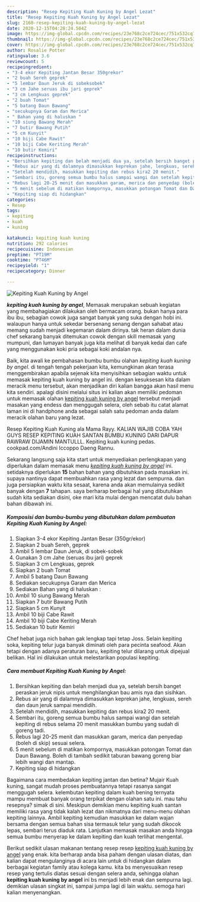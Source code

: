 ```yaml
---
description: "Resep Kepiting Kuah Kuning by Angel Lezat"
title: "Resep Kepiting Kuah Kuning by Angel Lezat"
slug: 2160-resep-kepiting-kuah-kuning-by-angel-lezat
date: 2020-12-15T04:28:24.504Z
image: https://img-global.cpcdn.com/recipes/23e768c2ce724cec/751x532cq70/kepiting-kuah-kuning-by-angel-foto-resep-utama.jpg
thumbnail: https://img-global.cpcdn.com/recipes/23e768c2ce724cec/751x532cq70/kepiting-kuah-kuning-by-angel-foto-resep-utama.jpg
cover: https://img-global.cpcdn.com/recipes/23e768c2ce724cec/751x532cq70/kepiting-kuah-kuning-by-angel-foto-resep-utama.jpg
author: Rosalie Potter
ratingvalue: 3.6
reviewcount: 5
recipeingredient:
- "3-4 ekor Kepiting Jantan Besar 350grekor"
- "2 buah Sereh geprek"
- "5 lembar Daun Jeruk di sobeksobek"
- "3 cm Jahe seruas ibu jari geprek"
- "3 cm Lengkuas geprek"
- "2 buah Tomat"
- "5 batang Daun Bawang"
- "secukupnya Garam dan Merica"
- " Bahan yang di haluskan "
- "10 siung Bawang Merah"
- "7 butir Bawang Putih"
- "5 cm Kunyit"
- "10 biji Cabe Rawit"
- "10 biji Cabe Keriting Merah"
- "10 butir Kemiri"
recipeinstructions:
- "Bersihkan kepiting dan belah menjadi dua ya, setelah bersih banget peraskan jeruk nipis untuk menghilangkan bau amis nya dan sisihkan."
- "Rebus air yang di dalamnya dimasukkan keprekan jahe, lengkuas, sereh dan daun jeruk sampai mendidih."
- "Setelah mendidih, masukkan kepiting dan rebus kira2 20 menit."
- "Sembari itu, goreng semua bumbu halus sampai wangi dan setelah kepiting di rebus selama 20 menit masukkan bumbu yang sudah di goreng tadi."
- "Rebus lagi 20-25 menit dan masukkan garam, merica dan penyedap (boleh di skip) sesuai selera."
- "5 menit sebelum di matikan kompornya, masukkan potongan Tomat dan Daun Bawang. Boleh di tambah sedikit taburan bawang goreng biar lebih wangi dan mantap."
- "Kepiting siap di hidangkan"
categories:
- Resep
tags:
- kepiting
- kuah
- kuning

katakunci: kepiting kuah kuning 
nutrition: 292 calories
recipecuisine: Indonesian
preptime: "PT19M"
cooktime: "PT46M"
recipeyield: "1"
recipecategory: Dinner

---
```



![Kepiting Kuah Kuning by Angel](https://img-global.cpcdn.com/recipes/23e768c2ce724cec/751x532cq70/kepiting-kuah-kuning-by-angel-foto-resep-utama.jpg)

<b><i>kepiting kuah kuning by angel</i></b>, Memasak merupakan sebuah kegiatan yang membahagiakan dilakukan oleh bermacam orang. bukan hanya para ibu ibu, sebagian cowok juga sangat banyak yang suka dengan hobi ini. walaupun hanya untuk sekedar bersenang senang dengan sahabat atau memang sudah menjadi kegemaran dalam dirinya. tak heran dalam dunia chef sekarang banyak ditemukan cowok dengan skill memasak yang mumpuni, dan lumayan banyak juga kita melihat di banyak kedai dan cafe yang menggunakan koki pria sebagai koki andalan nya.

Baik, kita awali ke pembahasan bumbu bumbu olahan <i>kepiting kuah kuning by angel</i>. di tengah tengah pekerjaan kita, kemungkinan akan terasa menggembirakan apabila sejenak kita menyisihkan sebagian waktu untuk memasak kepiting kuah kuning by angel ini. dengan kesuksesan kita dalam meracik menu tersebut, akan menjadikan diri kalian bangga akan hasil menu kita sendiri. apalagi disini melalui situs ini kalian akan memiliki pedoman untuk memasak olahan <u>kepiting kuah kuning by angel</u> tersebut menjadi masakan yang endess dan menggugah selera, oleh sebab itu catat alamat laman ini di handphone anda sebagai salah satu pedoman anda dalam meracik olahan baru yang lezat.

Resep Kepiting Kuah Kuning ala Mama Rayy. KALIAN WAJIB COBA YAH GUYS RESEP KEPITING KUAH SANTAN BUMBU KUNING DARI DAPUR RAWRAW DIJAMIN MANTULLL. Kepiting kuah kuning pedas. cookpad.com/Andini Iccoppo Daeng Rannu.


Sekarang langsung saja kita start untuk menyediakan perlengkapan yang diperlukan dalam memasak menu <u><i>kepiting kuah kuning by angel</i></u> ini. setidaknya diperlukan <b>15</b> bahan bahan yang dibutuhkan pada masakan ini. supaya nantinya dapat membuahkan rasa yang lezat dan sempurna. dan juga persiapkan waktu kita sesaat, karena anda akan memulainya sedikit banyak dengan <b>7</b> tahapan. saya berharap berbagai hal yang dibutuhkan sudah kita sediakan disini, oke mari kita mulai dengan mencatat dulu bahan bahan dibawah ini.

<!--inarticleads1-->

##### Komposisi dan bumbu-bumbu yang dibutuhkan dalam pembuatan Kepiting Kuah Kuning by Angel:

1. Siapkan 3-4 ekor Kepiting Jantan Besar (350gr/ekor)
1. Siapkan 2 buah Sereh, geprek
1. Ambil 5 lembar Daun Jeruk, di sobek-sobek
1. Gunakan 3 cm Jahe (seruas ibu jari) geprek
1. Siapkan 3 cm Lengkuas, geprek
1. Siapkan 2 buah Tomat
1. Ambil 5 batang Daun Bawang
1. Sediakan secukupnya Garam dan Merica
1. Sediakan  Bahan yang di haluskan :
1. Ambil 10 siung Bawang Merah
1. Siapkan 7 butir Bawang Putih
1. Siapkan 5 cm Kunyit
1. Ambil 10 biji Cabe Rawit
1. Ambil 10 biji Cabe Keriting Merah
1. Sediakan 10 butir Kemiri


Chef hebat juga nich bahan gak lengkap tapi tetap Joss. Selain kepiting soka, kepiting telur juga banyak diminati oleh para pecinta seafood. Akan tetapi dengan adanya peraturan baru, kepiting telur dilarang untuk dipejual belikan. Hal ini dilakukan untuk melestarikan populasi kepiting. 

<!--inarticleads2-->

##### Cara membuat Kepiting Kuah Kuning by Angel:

1. Bersihkan kepiting dan belah menjadi dua ya, setelah bersih banget peraskan jeruk nipis untuk menghilangkan bau amis nya dan sisihkan.
1. Rebus air yang di dalamnya dimasukkan keprekan jahe, lengkuas, sereh dan daun jeruk sampai mendidih.
1. Setelah mendidih, masukkan kepiting dan rebus kira2 20 menit.
1. Sembari itu, goreng semua bumbu halus sampai wangi dan setelah kepiting di rebus selama 20 menit masukkan bumbu yang sudah di goreng tadi.
1. Rebus lagi 20-25 menit dan masukkan garam, merica dan penyedap (boleh di skip) sesuai selera.
1. 5 menit sebelum di matikan kompornya, masukkan potongan Tomat dan Daun Bawang. Boleh di tambah sedikit taburan bawang goreng biar lebih wangi dan mantap.
1. Kepiting siap di hidangkan


Bagaimana cara membedakan kepiting jantan dan betina? Mujair Kuah kuning, sangat mudah proses pembuatannya tetapi rasanya sangat menggugah selera. kelembutan kepiting dalam kuah bening ternyata mampu membuat banyak orang terpikat dengan olahan satu ini. mau tahu resepnya? simak di sini. Meskipun demikian menu kepiting kuah santan memiliki rasa yang tidak kalah lezat dan nikmatnya dari menu-menu olahan kepiting lainnya. Ambil kepiting kemudian masukkan ke dalam wajan bersama dengan semua bahan sisa termasuk telur yang sudah dikocok lepas, sembari terus diaduk rata. Lanjutkan memasak masakan anda hingga semua bumbu menyerap ke dalam kepiting dan kuah terlihat mengental. 

Berikut sedikit ulasan makanan tentang resep resep <u>kepiting kuah kuning by angel</u> yang enak. kita berharap anda bisa paham dengan ulasan diatas, dan kalian dapat mengulanginya di acara lain untuk di hidangkan dalam berbagai kegiatan family atau kolega kamu. kita bs menyesuaikan resep resep yang tertulis diatas sesuai dengan selera anda, sehingga olahan <b>kepiting kuah kuning by angel</b> ini bs menjadi lebih enak dan sempurna lagi. demikian ulasan singkat ini, sampai jumpa lagi di lain waktu. semoga hari kalian menyenangkan.
